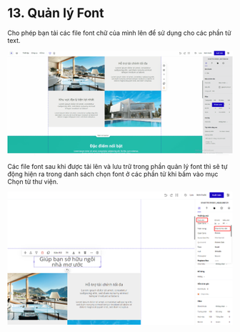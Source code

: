 # 13. Quản lý Font

Cho phép bạn tải các file font chữ của mình lên để sử dụng cho các phần tử text.

![](../.gitbook/assets/font.gif)

Các file font sau khi được tải lên và lưu trữ trong phần quản lý font thì sẽ tự động hiện ra trong danh sách chọn font ở các phần tử khi bấm vào mục Chọn từ thư viện.

![](<../.gitbook/assets/image (134).png>)
